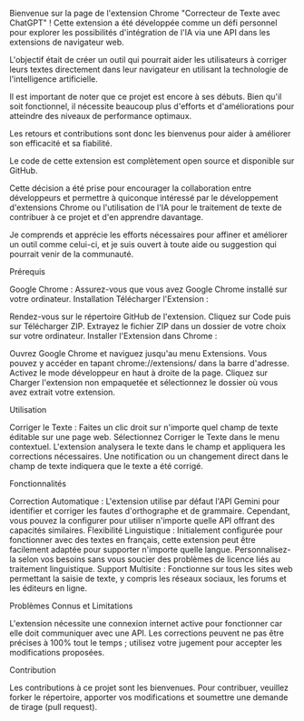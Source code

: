 Bienvenue sur la page de l'extension Chrome "Correcteur de Texte avec ChatGPT" ! Cette extension a été développée comme un défi personnel pour explorer les possibilités d'intégration de l'IA via une API dans les extensions de navigateur web.

L'objectif était de créer un outil qui pourrait aider les utilisateurs à corriger leurs textes directement dans leur navigateur en utilisant la technologie de l'intelligence artificielle.

Il est important de noter que ce projet est encore à ses débuts. Bien qu'il soit fonctionnel, il nécessite beaucoup plus d'efforts et d'améliorations pour atteindre des niveaux de performance optimaux.

Les retours et contributions sont donc les bienvenus pour aider à améliorer son efficacité et sa fiabilité.

Le code de cette extension est complètement open source et disponible sur GitHub.

Cette décision a été prise pour encourager la collaboration entre développeurs et permettre à quiconque intéressé par le développement d'extensions Chrome ou l'utilisation de l'IA pour le traitement de texte de contribuer à ce projet et d'en apprendre davantage.

Je comprends et apprécie les efforts nécessaires pour affiner et améliorer un outil comme celui-ci, et je suis ouvert à toute aide ou suggestion qui pourrait venir de la communauté.

Prérequis

Google Chrome : Assurez-vous que vous avez Google Chrome installé sur votre ordinateur.
Installation
Télécharger l'Extension :

Rendez-vous sur le répertoire GitHub de l'extension.
Cliquez sur Code puis sur Télécharger ZIP.
Extrayez le fichier ZIP dans un dossier de votre choix sur votre ordinateur.
Installer l'Extension dans Chrome :

Ouvrez Google Chrome et naviguez jusqu'au menu Extensions.
Vous pouvez y accéder en tapant chrome://extensions/ dans la barre d'adresse.
Activez le mode développeur en haut à droite de la page.
Cliquez sur Charger l'extension non empaquetée et sélectionnez le dossier où vous avez extrait votre extension.

Utilisation

Corriger le Texte :
Faites un clic droit sur n'importe quel champ de texte éditable sur une page web.
Sélectionnez Corriger le Texte dans le menu contextuel.
L'extension analysera le texte dans le champ et appliquera les corrections nécessaires.
Une notification ou un changement direct dans le champ de texte indiquera que le texte a été corrigé.

Fonctionnalités

Correction Automatique : L'extension utilise par défaut l'API Gemini pour identifier et corriger les fautes d'orthographe et de grammaire. Cependant, vous pouvez la configurer pour utiliser n'importe quelle API offrant des capacités similaires.
Flexibilité Linguistique : Initialement configurée pour fonctionner avec des textes en français, cette extension peut être facilement adaptée pour supporter n'importe quelle langue. Personnalisez-la selon vos besoins sans vous soucier des problèmes de licence liés au traitement linguistique.
Support Multisite : Fonctionne sur tous les sites web permettant la saisie de texte, y compris les réseaux sociaux, les forums et les éditeurs en ligne.

Problèmes Connus et Limitations

L'extension nécessite une connexion internet active pour fonctionner car elle doit communiquer avec une API.
Les corrections peuvent ne pas être précises à 100% tout le temps ; utilisez votre jugement pour accepter les modifications proposées.

Contribution

Les contributions à ce projet sont les bienvenues. Pour contribuer, veuillez forker le répertoire, apporter vos modifications et soumettre une demande de tirage (pull request).
